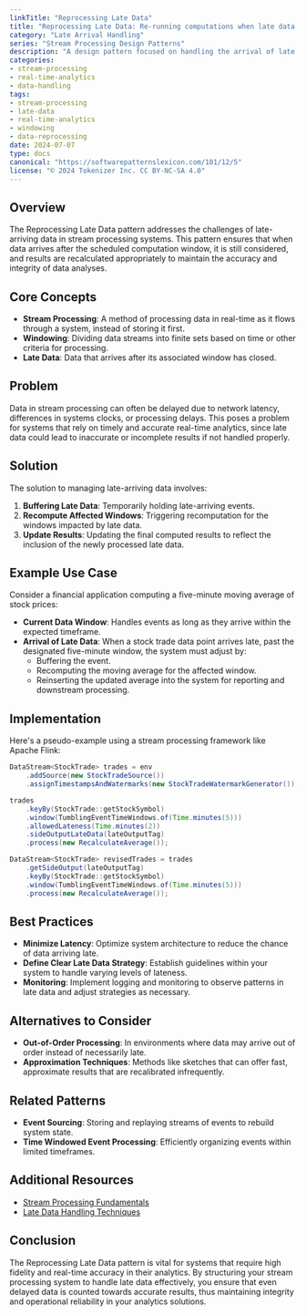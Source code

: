 ```yaml
---
linkTitle: "Reprocessing Late Data"
title: "Reprocessing Late Data: Re-running computations when late data arrives to update results and maintain accuracy"
category: "Late Arrival Handling"
series: "Stream Processing Design Patterns"
description: "A design pattern focused on handling the arrival of late data in stream processing by enabling the recomputation of results, ensuring accuracy and consistency in real-time data systems."
categories:
- stream-processing
- real-time-analytics
- data-handling
tags:
- stream-processing
- late-data
- real-time-analytics
- windowing
- data-reprocessing
date: 2024-07-07
type: docs
canonical: "https://softwarepatternslexicon.com/101/12/5"
license: "© 2024 Tokenizer Inc. CC BY-NC-SA 4.0"
---
```


## Overview

The Reprocessing Late Data pattern addresses the challenges of late-arriving data in stream processing systems. This pattern ensures that when data arrives after the scheduled computation window, it is still considered, and results are recalculated appropriately to maintain the accuracy and integrity of data analyses.

## Core Concepts

- **Stream Processing**: A method of processing data in real-time as it flows through a system, instead of storing it first.
- **Windowing**: Dividing data streams into finite sets based on time or other criteria for processing.
- **Late Data**: Data that arrives after its associated window has closed.

## Problem

Data in stream processing can often be delayed due to network latency, differences in systems clocks, or processing delays. This poses a problem for systems that rely on timely and accurate real-time analytics, since late data could lead to inaccurate or incomplete results if not handled properly.

## Solution

The solution to managing late-arriving data involves:

1. **Buffering Late Data**: Temporarily holding late-arriving events.
2. **Recompute Affected Windows**: Triggering recomputation for the windows impacted by late data.
3. **Update Results**: Updating the final computed results to reflect the inclusion of the newly processed late data.

## Example Use Case

Consider a financial application computing a five-minute moving average of stock prices:

- **Current Data Window**: Handles events as long as they arrive within the expected timeframe.
- **Arrival of Late Data**: When a stock trade data point arrives late, past the designated five-minute window, the system must adjust by:
  - Buffering the event.
  - Recomputing the moving average for the affected window.
  - Reinserting the updated average into the system for reporting and downstream processing.

## Implementation

Here's a pseudo-example using a stream processing framework like Apache Flink:

```java
DataStream<StockTrade> trades = env
    .addSource(new StockTradeSource())
    .assignTimestampsAndWatermarks(new StockTradeWatermarkGenerator());

trades
    .keyBy(StockTrade::getStockSymbol)
    .window(TumblingEventTimeWindows.of(Time.minutes(5)))
    .allowedLateness(Time.minutes(2))
    .sideOutputLateData(lateOutputTag)
    .process(new RecalculateAverage());

DataStream<StockTrade> revisedTrades = trades
    .getSideOutput(lateOutputTag)
    .keyBy(StockTrade::getStockSymbol)
    .window(TumblingEventTimeWindows.of(Time.minutes(5)))
    .process(new RecalculateAverage());
```

## Best Practices

- **Minimize Latency**: Optimize system architecture to reduce the chance of data arriving late.
- **Define Clear Late Data Strategy**: Establish guidelines within your system to handle varying levels of lateness.
- **Monitoring**: Implement logging and monitoring to observe patterns in late data and adjust strategies as necessary.

## Alternatives to Consider

- **Out-of-Order Processing**: In environments where data may arrive out of order instead of necessarily late.
- **Approximation Techniques**: Methods like sketches that can offer fast, approximate results that are recalibrated infrequently.

## Related Patterns

- **Event Sourcing**: Storing and replaying streams of events to rebuild system state.
- **Time Windowed Event Processing**: Efficiently organizing events within limited timeframes.

## Additional Resources

- [Stream Processing Fundamentals](https://stream-processing-guide.com)
- [Late Data Handling Techniques](https://datastreamtechniques.com)

## Conclusion

The Reprocessing Late Data pattern is vital for systems that require high fidelity and real-time accuracy in their analytics. By structuring your stream processing system to handle late data effectively, you ensure that even delayed data is counted towards accurate results, thus maintaining integrity and operational reliability in your analytics solutions.
